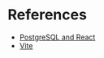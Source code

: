 # References

- [PostgreSQL and React](https://blog.logrocket.com/getting-started-postgres-react-app/)  
- [Vite](https://vitejs.dev/guide/)
